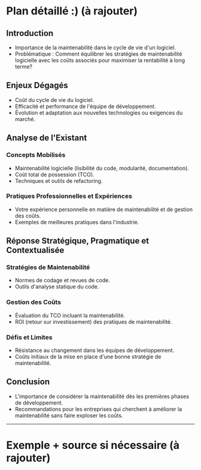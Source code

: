# **Plan détaillé :)** (à rajouter)
## Introduction

- Importance de la maintenabilité dans le cycle de vie d'un logiciel.
- Problématique : Comment équilibrer les stratégies de maintenabilité logicielle avec les coûts associés pour maximiser la rentabilité à long terme?

## Enjeux Dégagés

- Coût du cycle de vie du logiciel.
- Efficacité et performance de l'équipe de développement.
- Évolution et adaptation aux nouvelles technologies ou exigences du marché.

## Analyse de l'Existant

### Concepts Mobilisés

- Maintenabilité logicielle (lisibilité du code, modularité, documentation).
- Coût total de possession (TCO).
- Techniques et outils de refactoring.

### Pratiques Professionnelles et Expériences

- Votre expérience personnelle en matière de maintenabilité et de gestion des coûts.
- Exemples de meilleures pratiques dans l'industrie.

## Réponse Stratégique, Pragmatique et Contextualisée

### Stratégies de Maintenabilité

- Normes de codage et revues de code.
- Outils d'analyse statique du code.

### Gestion des Coûts

- Évaluation du TCO incluant la maintenabilité.
- ROI (retour sur investissement) des pratiques de maintenabilité.

### Défis et Limites

- Résistance au changement dans les équipes de développement.
- Coûts initiaux de la mise en place d'une bonne stratégie de maintenabilité.

## Conclusion

- L'importance de considérer la maintenabilité dès les premières phases de développement.
- Recommandations pour les entreprises qui cherchent à améliorer la maintenabilité sans faire exploser les coûts.

---

# Exemple + source si nécessaire (à rajouter)
